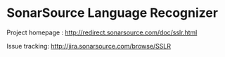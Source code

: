 # SonarSource Language Recognizer

Project homepage : http://redirect.sonarsource.com/doc/sslr.html

Issue tracking: http://jira.sonarsource.com/browse/SSLR
